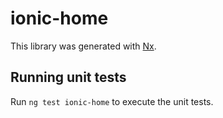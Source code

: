 # ionic-home

This library was generated with [Nx](https://nx.dev).

## Running unit tests

Run `ng test ionic-home` to execute the unit tests.
